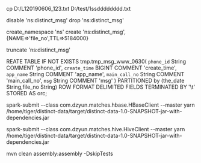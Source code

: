 


cp D:/L120190606_123.txt D:/test/1ssdddddddd.txt

disable 'ns:distinct_msg'
drop 'ns:distinct_msg'

create_namespace 'ns'
create 'ns:distinct_msg',{NAME=>'file_no',TTL=>5184000}

truncate 'ns:distinct_msg'


REATE  TABLE IF NOT EXISTS  tmp.tmp_msg_www_0630(
`phone_id` String  COMMENT 'phone_id',
`create_time` BIGINT  COMMENT 'create_time',
  `app_name` String  COMMENT 'app_name',
  `main_call_no` String COMMENT 'main_call_no',
  `msg` String COMMENT 'msg'
)
PARTITIONED  by (the_date String,file_no String)
ROW FORMAT DELIMITED FIELDS TERMINATED BY '\t'
STORED AS orc;

spark-submit --class com.dzyun.matches.hbase.HBaseClient --master yarn /home/tiger/distinct-data/target/distinct-data-1.0-SNAPSHOT-jar-with-dependencies.jar


spark-submit --class com.dzyun.matches.hive.HiveClient --master yarn /home/tiger/distinct-data/target/distinct-data-1.0-SNAPSHOT-jar-with-dependencies.jar

mvn clean assembly:assembly -DskipTests
